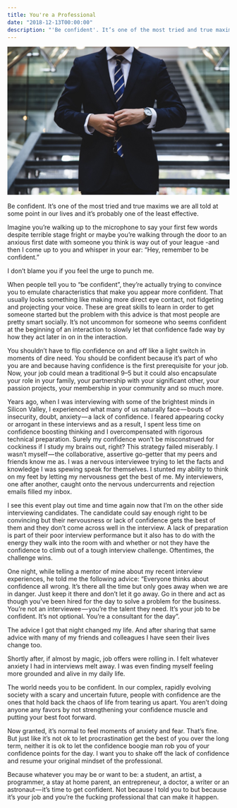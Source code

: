 ```yaml
---
title: You're a Professional
date: "2018-12-13T00:00:00"
description: "'Be confident'. It’s one of the most tried and true maxims we are all told at some point in our lives and it’s probably one of the least effective."
---
```

![header image](./header.jpeg)

Be confident. It’s one of the most tried and true maxims we are all told at some point in our lives and it’s probably one of the least effective.

Imagine you’re walking up to the microphone to say your first few words despite terrible stage fright or maybe you’re walking through the door to an anxious first date with someone you think is way out of your league -and then I come up to you and whisper in your ear: “Hey, remember to be confident.”

I don’t blame you if you feel the urge to punch me.

When people tell you to “be confident”, they’re actually trying to convince you to emulate characteristics that make you appear more confident. That usually looks something like making more direct eye contact, not fidgeting and projecting your voice. These are great skills to learn in order to get someone started but the problem with this advice is that most people are pretty smart socially. It’s not uncommon for someone who seems confident at the beginning of an interaction to slowly let that confidence fade way by how they act later in on in the interaction.

You shouldn’t have to flip confidence on and off like a light switch in moments of dire need. You should be confident because it’s part of who you are and because having confidence is the first prerequisite for your job. Now, your job could mean a traditional 9–5 but it could also encapsulate your role in your family, your partnership with your significant other, your passion projects, your membership in your community and so much more.

Years ago, when I was interviewing with some of the brightest minds in Silicon Valley, I experienced what many of us naturally face — bouts of insecurity, doubt, anxiety — a lack of confidence. I feared appearing cocky or arrogant in these interviews and as a result, I spent less time on confidence boosting thinking and I overcompensated with rigorous technical preparation. Surely my confidence won’t be misconstrued for cockiness if I study my brains out, right? This strategy failed miserably. I wasn’t myself — the collaborative, assertive go-getter that my peers and friends know me as. I was a nervous interviewee trying to let the facts and knowledge I was spewing speak for themselves. I stunted my ability to think on my feet by letting my nervousness get the best of me. My interviewers, one after another, caught onto the nervous undercurrents and rejection emails filled my inbox.

I see this event play out time and time again now that I’m on the other side interviewing candidates. The candidate could say enough right to be convincing but their nervousness or lack of confidence gets the best of them and they don’t come across well in the interview. A lack of preparation is part of their poor interview performance but it also has to do with the energy they walk into the room with and whether or not they have the confidence to climb out of a tough interview challenge. Oftentimes, the challenge wins.

One night, while telling a mentor of mine about my recent interview experiences, he told me the following advice: “Everyone thinks about confidence all wrong. It’s there all the time but only goes away when we are in danger. Just keep it there and don’t let it go away. Go in there and act as though you’ve been hired for the day to solve a problem for the business. You’re not an interviewee — you’re the talent they need. It’s your job to be confident. It’s not optional. You’re a consultant for the day”.

The advice I got that night changed my life. And after sharing that same advice with many of my friends and colleagues I have seen their lives change too.

Shortly after, if almost by magic, job offers were rolling in. I felt whatever anxiety I had in interviews melt away. I was even finding myself feeling more grounded and alive in my daily life.

The world needs you to be confident. In our complex, rapidly evolving society with a scary and uncertain future, people with confidence are the ones that hold back the chaos of life from tearing us apart. You aren’t doing anyone any favors by not strengthening your confidence muscle and putting your best foot forward.

Now granted, it’s normal to feel moments of anxiety and fear. That’s fine. But just like it’s not ok to let procrastination get the best of you over the long term, neither it is ok to let the confidence boogie man rob you of your confidence points for the day. I want you to shake off the lack of confidence and resume your original mindset of the professional.

Because whatever you may be or want to be: a student, an artist, a programmer, a stay at home parent, an entrepreneur, a doctor, a writer or an astronaut — it’s time to get confident. Not because I told you to but because it’s your job and you’re the fucking professional that can make it happen.